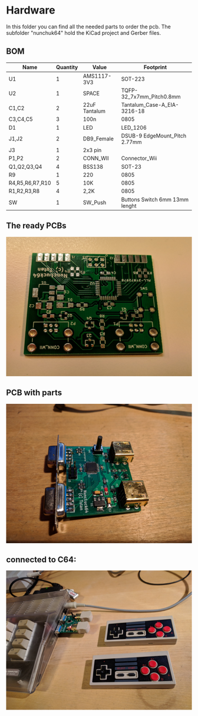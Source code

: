 Hardware
==============
In this folder you can find all the needed parts to order the pcb.
The subfolder "nunchuk64" hold the KiCad project and Gerber files.

BOM
---
| Name           |Quantity|Value         |Footprint                     |
| ---------------|--------|--------------|------------------------------|
| U1             | 1      |AMS1117-3V3   |SOT-223                       |
| U2             | 1      |SPACE         |TQFP-32_7x7mm_Pitch0.8mm      |
| C1,C2          | 2      |22uF Tantalum |Tantalum_Case-A_EIA-3216-18   |
| C3,C4,C5       | 3      |100n          |0805                          |
| D1             | 1      |LED           |LED_1206                      |
| J1,J2          | 2      |DB9_Female    |DSUB-9 EdgeMount_Pitch 2.77mm |
| J3             | 1      |2x3 pin       |                              | 
| P1,P2          | 2      |CONN_WII      |Connector_Wii                 |
| Q1,Q2,Q3,Q4    | 4      |BSS138        |SOT-23                        |
| R9             | 1      |220           |0805                          |
| R4,R5,R6,R7,R10| 5      |10K           |0805                          |
| R1,R2,R3,R8    | 4      |2,2K          |0805                          |
| SW             | 1      |SW_Push       |Buttons Switch 6mm 13mm lenght|

The ready PCBs
--------------
![PCB](pcb.jpg)

PCB with parts
--------------
![PCB with parts](pcb_with_parts.jpg)

connected to C64:
--------------
![connected](connected.jpg)
